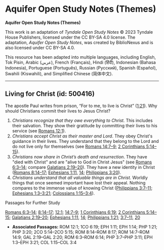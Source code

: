# Aquifer Open Study Notes (Themes)

**Aquifer Open Study Notes (Themes)**

This work is an adaptation of *Tyndale Open Study Notes* © 2023 Tyndale House Publishers, licensed under the CC BY\-SA 4\.0 license. The adaptation, *Aquifer Open Study Notes*, was created by BiblioNexus and is also licensed under CC BY\-SA 4\.0\.

This resource has been adapted into multiple languages, including English, Tok Pisin, Arabic (عربي), French (Français), Hindi (हिंदी), Indonesian (Bahasa Indonesia), Portuguese (Português), Russian (Русский), Spanish (Español), Swahili (Kiswahili), and Simplified Chinese (简体中文).



--------------------------------

## Living for Christ (id: 500416)

The apostle Paul writes from prison, “For to me, to live is Christ” ([1:21](https://ref.ly/Phil1:21)). Why should Christians commit their lives to Jesus Christ?

1. *Christians recognize that they owe everything to Christ.* This includes their salvation. They show their gratitude by committing their lives to his service (see [Romans 12:1](https://ref.ly/Rom12:1)).
2. *Christians accept Christ as their master and Lord*. They obey Christ's guidance in their lives. They understand that they belong to the Lord and do not live only for themselves (see [Romans 14:7–9](https://ref.ly/Rom14:7-Rom14:9); [2 Corinthians 5:14–15](https://ref.ly/2Cor5:14-2Cor5:15)).
3. *Christians now share in Christ’s death and resurrection*. They have "died with Christ" and are "alive to God in Christ Jesus" (see [Romans 6:3–14](https://ref.ly/Rom6:3-Rom6:14); compare [Galatians 2:19–20](https://ref.ly/Gal2:19-Gal2:20)). They have a new identity in Christ ([Romans 8:14–17](https://ref.ly/Rom8:14-Rom8:17); [Ephesians 1:11](https://ref.ly/Eph1:11), [14](https://ref.ly/Eph1:14); [Philippians 3:20](https://ref.ly/Phil3:20)).
4. *Christians* *understand that all valuable things are in Christ.* Worldly things that once seemed important have lost their appeal. Nothing compares to the immense value of knowing Christ ([Philippians 3:7–11](https://ref.ly/Phil3:7-Phil3:11); [Ephesians 1:3–3:21](https://ref.ly/Eph1:3-Eph3:21); [Colossians 1:15–3:4](https://ref.ly/Col1:15-Col3:4)).

Passages for Further Study

[Romans 6:3–14](https://ref.ly/Rom6:3-Rom6:14); [8:14–17](https://ref.ly/Rom8:14-Rom8:17); [12:1](https://ref.ly/Rom12:1); [14:7–9](https://ref.ly/Rom14:7-Rom14:9); [1 Corinthians 6:19](https://ref.ly/1Cor6:19); [2 Corinthians 5:14–15](https://ref.ly/2Cor5:14-2Cor5:15); [Galatians 2:19–20](https://ref.ly/Gal2:19-Gal2:20); [Ephesians 1:11](https://ref.ly/Eph1:11), [14](https://ref.ly/Eph1:14); [Philippians 1:21](https://ref.ly/Phil1:21); [3:7–11](https://ref.ly/Phil3:7-Phil3:11), [20](https://ref.ly/Phil3:20)

* **Associated Passages:** ROM 12:1; 1CO 6:19; EPH 1:11; EPH 1:14; PHP 1:21; PHP 3:20; 2CO 5:14–2CO 5:15; ROM 8:14–ROM 8:17; ROM 14:7–ROM 14:9; GAL 2:19–GAL 2:20; ROM 6:3–ROM 6:14; PHP 3:7–PHP 3:11; EPH 1:3–EPH 3:21; COL 1:15–COL 3:4

